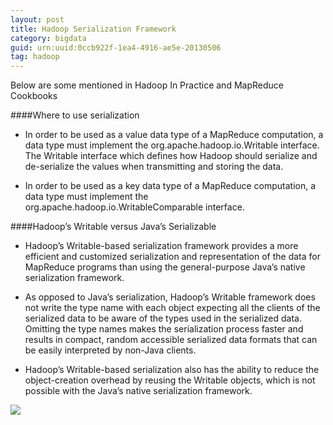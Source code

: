 ```yaml
---
layout: post
title: Hadoop Serialization Framework 
category: bigdata
guid: urn:uuid:0ccb922f-1ea4-4916-ae5e-20130506
tag: hadoop
---
```

Below are some mentioned in Hadoop In Practice and MapReduce Cookbooks

####Where to use serialization

* In order to be used as a value data type of a MapReduce computation, a data type must implement the org.apache.hadoop.io.Writable interface. The Writable interface which defines how Hadoop should serialize and de-serialize the values when transmitting and storing the data.

* In order to be used as a key data type of a MapReduce computation, a data type must implement the org.apache.hadoop.io.WritableComparable<T> interface. 

####Hadoop’s Writable versus Java’s Serializable

* Hadoop’s Writable-based serialization framework provides a more efficient and customized serialization and representation of the data for MapReduce programs than using the general-purpose Java’s native serialization framework.

* As opposed to Java’s serialization, Hadoop’s Writable framework does not write the type name with each object expecting all the clients of the serialized data to be aware of the types used in the serialized data. Omitting the type names makes the serialization process faster and results in compact, random accessible serialized data formats that can be easily interpreted by non-Java clients. 

* Hadoop’s Writable-based serialization also has the ability to reduce the object-creation overhead by reusing the Writable objects, which is not possible with the Java’s native serialization framework.

![](http://i.imgur.com/ltXrqAZ.png)

